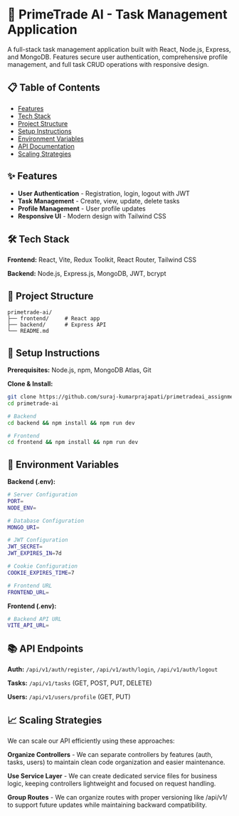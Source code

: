 # 🚀 PrimeTrade AI - Task Management Application

A full-stack task management application built with React, Node.js, Express, and MongoDB. Features secure user authentication, comprehensive profile management, and full task CRUD operations with responsive design.

## 📋 Table of Contents
- [Features](#features)
- [Tech Stack](#tech-stack)
- [Project Structure](#project-structure)
- [Setup Instructions](#setup-instructions)
- [Environment Variables](#environment-variables)
- [API Documentation](#api-documentation)
- [Scaling Strategies](#scaling-strategies)

## ✨ Features

- **User Authentication** - Registration, login, logout with JWT
- **Task Management** - Create, view, update, delete tasks
- **Profile Management** - User profile updates
- **Responsive UI** - Modern design with Tailwind CSS

## 🛠 Tech Stack

**Frontend:** React, Vite, Redux Toolkit, React Router, Tailwind CSS

**Backend:** Node.js, Express.js, MongoDB, JWT, bcrypt

## 📁 Project Structure

```
primetrade-ai/
├── frontend/     # React app
├── backend/      # Express API
└── README.md
```

## 🚀 Setup Instructions

**Prerequisites:** Node.js, npm, MongoDB Atlas, Git

**Clone & Install:**
```bash
git clone https://github.com/suraj-kumarprajapati/primetradeai_assignment.git
cd primetrade-ai

# Backend
cd backend && npm install && npm run dev

# Frontend  
cd frontend && npm install && npm run dev
```

## 🔧 Environment Variables

**Backend (.env):**
```bash
# Server Configuration
PORT=
NODE_ENV=

# Database Configuration
MONGO_URI=

# JWT Configuration
JWT_SECRET=
JWT_EXPIRES_IN=7d

# Cookie Configuration
COOKIE_EXPIRES_TIME=7

# Frontend URL
FRONTEND_URL=
```

**Frontend (.env):**
```bash
# Backend API URL
VITE_API_URL=
```

## 📚 API Endpoints

**Auth:** `/api/v1/auth/register`, `/api/v1/auth/login`, `/api/v1/auth/logout`

**Tasks:** `/api/v1/tasks` (GET, POST, PUT, DELETE)

**Users:** `/api/v1/users/profile` (GET, PUT)


## 📈 Scaling Strategies

We can scale our API efficiently using these approaches:

**Organize Controllers** - We can separate controllers by features (auth, tasks, users) to maintain clean code organization and easier maintenance.

**Use Service Layer** - We can create dedicated service files for business logic, keeping controllers lightweight and focused on request handling.

**Group Routes** - We can organize routes with proper versioning like /api/v1/ to support future updates while maintaining backward compatibility.
